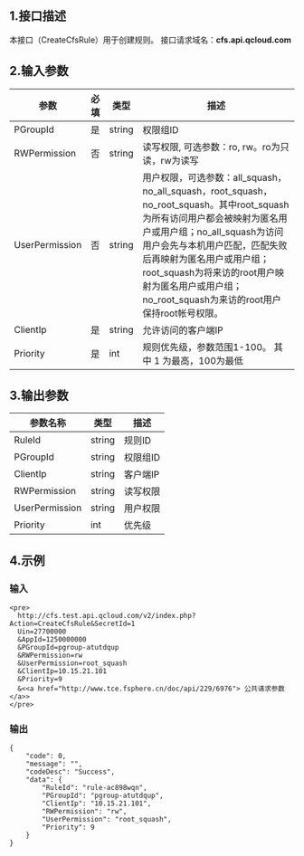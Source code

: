 ## 1.接口描述
本接口（CreateCfsRule）用于创建规则。
接口请求域名：**cfs.api.qcloud.com**
## 2.输入参数
|       参数      |  必填 |  类型  |                               描述                           |
|-----------------|------|--------|--------------------------------------------------------------|
| PGroupId       |是   | string | 权限组ID                      | 
| RWPermission   |  否 | string | 读写权限, 可选参数：ro, rw。ro为只读，rw为读写 |
| UserPermission | 否 | string | 用户权限，可选参数：all_squash，no_all_squash，root_squash，no_root_squash。其中root_squash为所有访问用户都会被映射为匿名用户或用户组；no_all_squash为访问用户会先与本机用户匹配，匹配失败后再映射为匿名用户或用户组；root_squash为将来访的root用户映射为匿名用户或用户组；no_root_squash为来访的root用户保持root帐号权限。|
| ClientIp            | 是   | string | 允许访问的客户端IP | 
| Priority            |  是   | int    | 规则优先级，参数范围1-100。 其中 1 为最高，100为最低|

## 3.输出参数
| 参数名称 | 类型 | 描述 |
|----------|----- | ---- |
|RuleId            | string |规则ID   |
|PGroupId      | string |权限组ID |
|ClientIp           | string |客户端IP |
|RWPermission       | string |读写权限 |
| UserPermission    | string | 用户权限 |
| Priority          | int    | 优先级   |
## 4.示例 

### 输入


```
<pre>
  http://cfs.test.api.qcloud.com/v2/index.php?Action=CreateCfsRule&SecretId=1
  Uin=27700000
  &AppId=1250000000
  &PGroupId=pgroup-atutdqup
  &RWPermission=rw
  &UserPermission=root_squash
  &ClientIp=10.15.21.101
  &Priority=9
  &<<a href="http://www.tce.fsphere.cn/doc/api/229/6976"> 公共请求参数 </a>>
</pre>
```

### 输出

```
{
    "code": 0,
    "message": "",
    "codeDesc": "Success",
    "data": {
        "RuleId": "rule-ac898wqn",
        "PGroupId": "pgroup-atutdqup",
        "ClientIp": "10.15.21.101",
        "RWPermission": "rw",
        "UserPermission": "root_squash",
        "Priority": 9
    }
}

```


